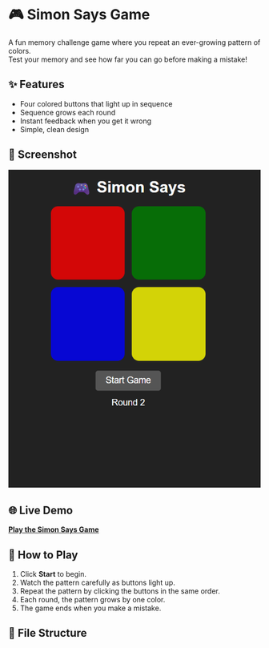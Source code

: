 # 🎮 Simon Says Game

A fun memory challenge game where you repeat an ever-growing pattern of colors.  
Test your memory and see how far you can go before making a mistake!

## ✨ Features
- Four colored buttons that light up in sequence
- Sequence grows each round
- Instant feedback when you get it wrong
- Simple, clean design

## 📸 Screenshot
![Simon Says Screenshot](https://github.com/Shahz-ft/memory-game/blob/main/Screenshot%202025-08-10%20232819.png)  


## 🌐 Live Demo
[**Play the Simon Says Game**](https://Shahz-ft.github.io/simon-says/)  


## 🚀 How to Play
1. Click **Start** to begin.
2. Watch the pattern carefully as buttons light up.
3. Repeat the pattern by clicking the buttons in the same order.
4. Each round, the pattern grows by one color.
5. The game ends when you make a mistake.

## 📂 File Structure
